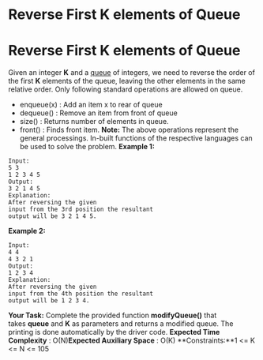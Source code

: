 # Reverse First K elements of Queue

# Reverse First K elements of Queue
Given an integer **K** and a [queue](http://www.geeksforgeeks.org/queue-data-structure/) of integers, we need to reverse the order of the first **K** elements of the queue, leaving the other elements in the same relative order.
Only following standard operations are allowed on queue.
- enqueue(x) : Add an item x to rear of queue
- dequeue() : Remove an item from front of queue
- size() : Returns number of elements in queue.
- front() : Finds front item.
**Note:** The above operations represent the general processings. In-built functions of the respective languages can be used to solve the problem.
**Example 1:**
```
Input:
5 3
1 2 3 4 5
Output:
3 2 1 4 5
Explanation:
After reversing the given
input from the 3rd position the resultant
output will be 3 2 1 4 5.
```
**Example 2:**
```
Input:
4 4
4 3 2 1
Output:
1 2 3 4
Explanation:
After reversing the given
input from the 4th position the resultant
output will be 1 2 3 4.
```
**Your Task:**
Complete the provided function **modifyQueue()** that takes **queue** and **K** as parameters and returns a modified queue. The printing is done automatically by the driver code.
**Expected Time Complexity** : O(N)**Expected Auxiliary Space** : O(K)
**Constraints:**1 <= K <= N <= 105